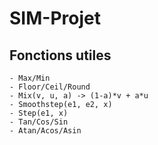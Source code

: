 # SIM-Projet
## Fonctions utiles
    - Max/Min
    - Floor/Ceil/Round
    - Mix(v, u, a) -> (1-a)*v + a*u
    - Smoothstep(e1, e2, x)
    - Step(e1, x)
    - Tan/Cos/Sin
    - Atan/Acos/Asin